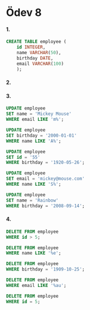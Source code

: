 # Ödev 8
#### 1.
```sql
CREATE TABLE employee (
	id INTEGER,
	name VARCHAR(50),
	birthday DATE,
	email VARCHAR(100)
	);
```
#### 2.
#### 3.
```sql
UPDATE employee
SET name = 'Mickey Mouse'
WHERE email LIKE 'm%';
```
```sql
UPDATE employee
SET birthday = '2000-01-01'
WHERE name LIKE 'A%';
```
```sql
UPDATE employee
SET id = '55'
WHERE birthday = '1920-05-26';
```
```sql
UPDATE employee
SET email = 'mickey@mouse.com'
WHERE name LIKE 'S%';
```
```sql
UPDATE employee
SET name = 'Rainbow'
WHERE birthday = '2008-09-14';
```
#### 4.
```sql
DELETE FROM employee
WHERE id > 5;
```
```sql
DELETE FROM employee
WHERE name LIKE '%e';
```
```sql
DELETE FROM employee
WHERE birthday = '1909-10-25';
```
```sql
DELETE FROM employee
WHERE email LIKE '%au';
```
```sql
DELETE FROM employee
WHERE id = 5;
```